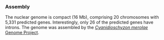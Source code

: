 ### Assembly

The nuclear genome is compact (16 Mb), comprising 20 chromosomes with
5,331 predicted genes. Interestingly, only 26 of the predicted genes
have introns. The genome was assembled by the *[Cyanidioschyzon
merolae](http://europepmc.org/abstract/MED/15071595)* [Genome
Project](http://europepmc.org/abstract/MED/15071595).
